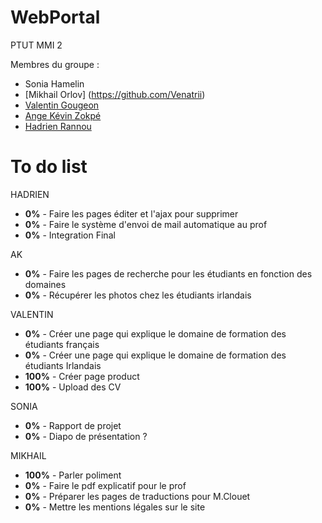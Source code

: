 # WebPortal
PTUT MMI 2

Membres du groupe :
- Sonia Hamelin
- [Mikhail Orlov] (https://github.com/Venatrii)
- [Valentin Gougeon](https://github.com/ValGou)
- [Ange Kévin Zokpé](https://github.com/Ange-Kevin)
- [Hadrien Rannou](https://github.com/HadrienX)

# To do list
HADRIEN
- <b>0%</b> - Faire les pages éditer et l'ajax pour supprimer
- <b>0%</b> - Faire le système d'envoi de mail automatique au prof
- <b>0%</b> - Integration Final

AK
-  <b>0%</b> - Faire les pages de recherche pour les étudiants en fonction des domaines
-  <b>0%</b>  - Récupérer les photos chez les étudiants irlandais 

VALENTIN
- <b>0%</b> - Créer une page qui explique le domaine de formation des étudiants français
- <b>0%</b> - Créer une page qui explique le domaine de formation des étudiants Irlandais
- <b>100%</b>  -  Créer page product 
- <b>100%</b>  -  Upload des CV

SONIA
- <b>0%</b> - Rapport de projet
- <b>0%</b> - Diapo de présentation ?

MIKHAIL
- <b>100%</b> - Parler poliment
- <b>0%</b> - Faire le pdf explicatif pour le prof
- <b>0%</b> - Préparer les pages de traductions pour M.Clouet
- <b>0%</b> - Mettre les mentions légales sur le site
